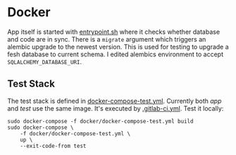 # Docker

App itself is started with [entrypoint.sh](./entrypoint.sh) where it checks whether database and code are in sync.
There is a `migrate` argument which triggers an alembic upgrade to the newest version.
This is used for testing to upgrade a fesh database to current schema.
I edited alembics environment to accept `SQLALCHEMY_DATABASE_URI`.

## Test Stack

The test stack is defined in [docker-compose-test.yml](./docker-compose-test.yml).
Currently both _app_ and _test_ use the same image.
It's executed by [.gitlab-ci.yml](../.gitlab-ci.yml).
Test it locally:

```
sudo docker-compose -f docker/docker-compose-test.yml build
sudo docker-compose \
    -f docker/docker-compose-test.yml \
    up \
    --exit-code-from test
```
